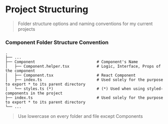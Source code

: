 # Project Structuring

> Folder structure options and naming conventions for my current projects

### Component Folder Structure Convention
```
.
├── ...
├── Component                           # Component's Name
│   ├── Component.helper.tsx            # Logic, Interface, Props of the component
│   ├── Component.tsx                   # React Component
│   ├── index.ts                        # Used solely for the purpose to export * to its parent directory
│   └── styles.ts (*)                   # (*) Used when using styled-components in the project 
├── index.ts                            # Used solely for the purpose to export * to its parent directory
└── ...
```

> Use lowercase on every folder and file except Components
